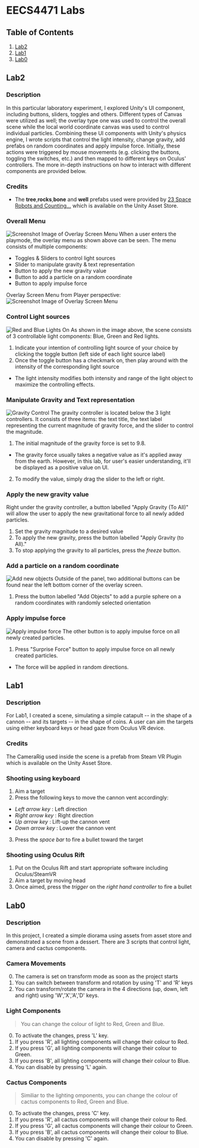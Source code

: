 # EECS4471 Labs

## Table of Contents
1. [Lab2](#lab2)
2. [Lab1](#lab1)
3. [Lab0](#lab0)

## Lab2
### Description
In this particular laboratory experiment, I explored Unity's UI component, including buttons, sliders, toggles and others. Different types of Canvas were utilized as well; the overlay type one was used to control the overall scene while the local world coordinate canvas was used to control individual particles. Combining these UI components with Unity's physics engine, I wrote scripts that control the light intensity, change gravity, add prefabs on random coordinates and apply impulse force. Initially, these actions were triggered by mouse movements (e.g. clicking the buttons, toggling the switches, etc.) and then mapped to different keys on Oculus' controllers. The more in-depth instructions on how to interact with different components are provided below.

### Credits
* The **tree**,**rocks**,**bone** and **well** prefabs used were provided by [23 Space Robots and Counting...](https://assetstore.unity.com/publishers/21779) which is available on the Unity Asset Store.

### Overall Menu
![Screenshot Image of Overlay Screen Menu](https://github.com/dianalee1022/Unity-Projects/blob/master/img/menu.PNG)
When a user enters the playmode, the overlay menu as shown above can be seen. The menu consists of multiple components:
* Toggles & Sliders to control light sources
* Slider to manipulate gravity & text representation
* Button to apply the new gravity value
* Button to add a particle on a random coordinate
* Button to apply impulse force

Overlay Screen Menu from Player perspective:
![Screenshot Image of Overlay Screen Menu](https://github.com/dianalee1022/Unity-Projects/blob/master/img/overview.PNG)

### Control Light sources
![Red and Blue Lights On](https://github.com/dianalee1022/Unity-Projects/blob/master/img/red%2Bblue_light.PNG)
As shown in the image above, the scene consists of 3 controllable light components: Blue, Green and Red lights.
1. Indicate your intention of controlling light source of your choice by clicking the toggle button (left side of each light source label)
2. Once the toggle button has a checkmark on, then play around with the intensity of the corresponding light source
* The light intensity modifies both intensity and range of the light object to maximize the controlling effects.

### Manipulate Gravity and Text representation
![Gravity Control](https://github.com/dianalee1022/Unity-Projects/blob/master/img/apply_gravity%2Bfreeze.PNG)
The gravity controller is located below the 3 light controllers. It consists of three items: the text title, the text label representing the current magnitude of gravity force, and the slider to control the magnitude.
1. The initial magnitude of the gravity force is set to 9.8.
* The gravity force usually takes a negative value as it's applied away from the earth. However, in this lab, for user's easier understanding, it'll be displayed as a positive value on UI.
2. To modify the value, simply drag the slider to the left or right.

### Apply the new gravity value
Right under the gravity controller, a button labelled "Apply Gravity (To All)" will allow the user to apply the new gravitational force to all newly added particles.
1. Set the gravity magnitude to a desired value
2. To apply the new gravity, press the button labelled "Apply Gravity (to All)."
3. To stop applying the gravity to all particles, press the *freeze* button.

### Add a particle on a random coordinate
![Add new objects](https://github.com/dianalee1022/Unity-Projects/blob/master/img/add_objects.PNG)
Outside of the panel, two additional buttons can be found near the left bottom corner of the overlay screen.
1. Press the button labelled "Add Objects" to add a purple sphere on a random coordinates with randomly selected orientation

### Apply impulse force
![Apply impulse force](https://github.com/dianalee1022/Unity-Projects/blob/master/img/apply_impulse_force.PNG)
The other button is to apply impulse force on all newly created particles.
1. Press "Surprise Force" button to apply impulse force on all newly created particles.
* The force will be applied in random directions.

## Lab1
### Description
For Lab1, I created a scene, simulating a simple catapult -- in the shape of a cannon -- and its targets -- in the shape of coins. A user can aim the targets using either keyboard keys or head gaze from Oculus VR device.

### Credits
The CameraRig used inside the scene is a prefab from Steam VR Plugin which is available on the Unity Asset Store.

### Shooting using keyboard
1. Aim a target
2. Press the following keys to move the cannon vent accordingly:
- *Left arrow key* : Left direction
- *Right arrow key* : Right direction
- *Up arrow key* : Lift-up the cannon vent
- *Down arrow key* : Lower the cannon vent
3. Press the *space bar* to fire a bullet toward the target

### Shooting using Oculus Rift
1. Put on the Oculus Rift and start appropriate software including Oculus/SteamVR
2. Aim a target by moving head
3. Once aimed, press the *trigger* on the *right hand controller* to fire a bullet

## Lab0
### Description
In this project, I created a simple diorama using assets from asset store and demonstrated a scene from a dessert. There are 3 scripts that control light, camera and cactus components.

### Camera Movements
0. The camera is set on transform mode as soon as the project starts
1. You can switch between transform and rotation by using 'T' and 'R' keys
2. You can transform/rotate the camera in the 4 directions (up, down, left and right) using 'W','X','A','D' keys.

### Light Components
> You can change the colour of light to Red, Green and Blue.
0. To activate the changes, press 'L' key.
1. If you press 'R', all lighting components will change their colour to Red.
2. If you press 'G', all lighting components will change their colour to Green.
3. If you press 'B', all lighting components will change their colour to Blue.
4. You can disable by pressing 'L' again.

### Cactus Components
> Similiar to the lighting omponents, you can change the colour of cactus components to Red, Green and Blue.
0. To activate the changes, press 'C' key.
1. If you press 'R', all cactus components will change their colour to Red.
2. If you press 'G', all cactus components will change their colour to Green.
3. If you press 'B', all cactus components will change their colour to Blue.
4. You can disable by pressing 'C' again.
